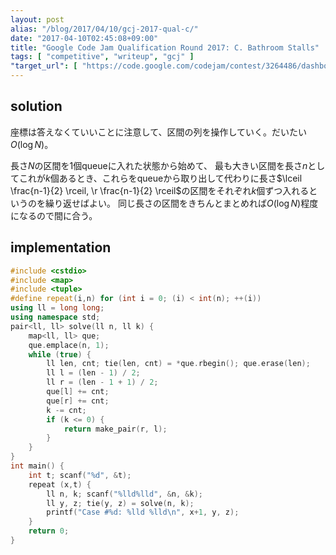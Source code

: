 ```yaml
---
layout: post
alias: "/blog/2017/04/10/gcj-2017-qual-c/"
date: "2017-04-10T02:45:08+09:00"
title: "Google Code Jam Qualification Round 2017: C. Bathroom Stalls"
tags: [ "competitive", "writeup", "gcj" ]
"target_url": [ "https://code.google.com/codejam/contest/3264486/dashboard#s=p2" ]
---
```


## solution

座標は答えなくていいことに注意して、区間の列を操作していく。だいたい$O(\log N)$。

長さ$N$の区間を$1$個queueに入れた状態から始めて、
最も大きい区間を長さ$n$としてこれが$k$個あるとき、これらをqueueから取り出して代わりに長さ$\lceil \frac{n-1}{2} \rceil, \r \frac{n-1}{2} \rceil$の区間をそれぞれ$k$個ずつ入れるというのを繰り返せばよい。
同じ長さの区間をきちんとまとめれば$O(\log N)$程度になるので間に合う。

## implementation

``` c++
#include <cstdio>
#include <map>
#include <tuple>
#define repeat(i,n) for (int i = 0; (i) < int(n); ++(i))
using ll = long long;
using namespace std;
pair<ll, ll> solve(ll n, ll k) {
    map<ll, ll> que;
    que.emplace(n, 1);
    while (true) {
        ll len, cnt; tie(len, cnt) = *que.rbegin(); que.erase(len);
        ll l = (len - 1) / 2;
        ll r = (len - 1 + 1) / 2;
        que[l] += cnt;
        que[r] += cnt;
        k -= cnt;
        if (k <= 0) {
            return make_pair(r, l);
        }
    }
}
int main() {
    int t; scanf("%d", &t);
    repeat (x,t) {
        ll n, k; scanf("%lld%lld", &n, &k);
        ll y, z; tie(y, z) = solve(n, k);
        printf("Case #%d: %lld %lld\n", x+1, y, z);
    }
    return 0;
}
```
